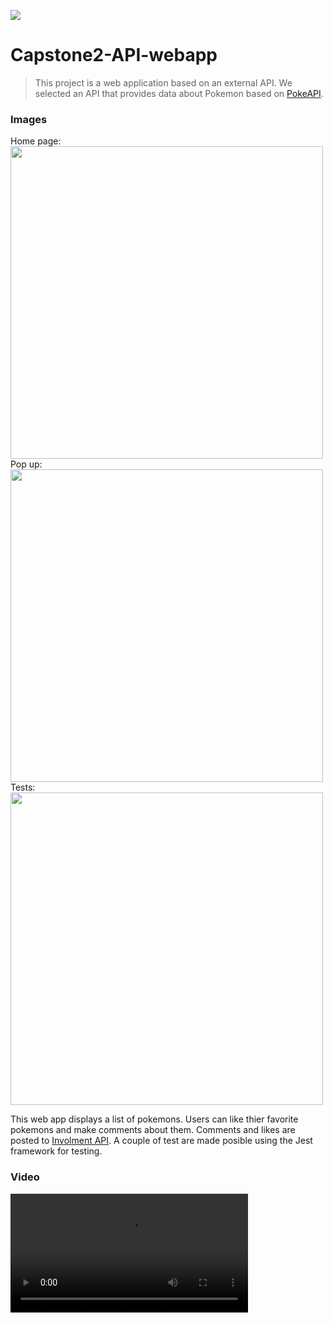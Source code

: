 ![](https://img.shields.io/badge/Microverse-blueviolet)

# Capstone2-API-webapp

> This project is a web application based on an external API. We selected an API that provides data about Pokemon based on [PokeAPI](https://pokeapi.co/).

### Images

Home page:
<img src="https://user-images.githubusercontent.com/6587226/164884732-a8f75848-ef82-4900-bb22-f501f1eac778.png" width="500">
Pop up:
<img src="https://user-images.githubusercontent.com/6587226/164884774-04c3a30e-7262-4830-a834-346eec57ee11.png" width="500">
Tests:
<img src="https://user-images.githubusercontent.com/6587226/164884799-cc8d6560-0464-4bc2-aa21-91fe95a20929.png" width="500">

This web app displays a list of pokemons. Users can like thier favorite pokemons and make comments about them. Comments and likes are posted to [Involment API](https://www.notion.so/Involvement-API-869e60b5ad104603aa6db59e08150270). A couple of test are made posible using the Jest framework for testing. 

### Video

<video src='https://drive.google.com/file/d/1Fj7VyjqQHvipC3F_iafIcZLBJtaX8yXt/view?usp=sharing' width=380/>

## Built With

- HTML
- CSS
- JavaScript
- GitFlow
- Linters
- Webpack
- Jest for testing

## Live Demo

[Click here!](http://hadi111jafari.github.io/capstone2-API-webapp/)

## Development set up

Clone Repository using
`git clone git@github.com:Hadi111jafari/capstone2-API-webapp`

OR using HTTPS

`git clone https://github.com/Hadi111jafari/capstone2-API-webapp.git`

move into project directory

`cd capstone2-API-webapp`

Install Project dependancies using `NPM`

`npm install`

build with the command

`npm run build`

launch project locally with

`npm start`

## Authors

👤 **Abdul Hadi Jafari**

- GitHub: [@githubhandle](https://github.com/Hadi111jafari)
- Twitter: [@twitterhandle](https://twitter.com/HadiJaf62814146)
- Linked In: [LinkedIn](https://www.linkedin.com/in/abdul-hadi-jafari-85bb4b199/)

👤 **Elmer Lopez**


- GitHub: [@githubhandle](https://github.com/memelopez)
- Twitter: [@memelopez10](https://twitter.com/memelopez10)
- LinkedIn: [Elmer Lopez](https://www.linkedin.com/in/elmer-lopez-51b187200/)

## 🤝 Contributing

Contributions, issues, and feature requests are welcome!

Feel free to check the [issues page](https://github.com/Hadi111jafari/capstone2-API-webapp/issues).

## Show your support

Give a ⭐️ if you like this project!

## Acknowledgments

- Microverse team for guidance

## 📝 License

This project is [MIT](./MIT.md) licensed.